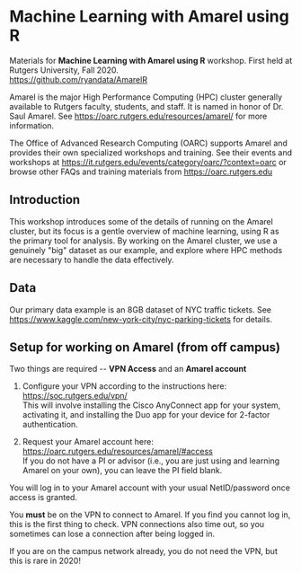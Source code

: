 # Machine Learning with Amarel using R

Materials for **Machine Learning with Amarel using R** workshop. First held at Rutgers University, Fall 2020.  
<https://github.com/ryandata/AmarelR>

Amarel is the major High Performance Computing (HPC) cluster generally available to Rutgers faculty, students, and staff.  It is named in honor of Dr. Saul Amarel.  See
<https://oarc.rutgers.edu/resources/amarel/> for more information.

The Office of Advanced Research Computing (OARC) supports Amarel and provides their own specialized workshops and training.  See their events and workshops at
<https://it.rutgers.edu/events/category/oarc/?context=oarc> or browse other FAQs and training materials from 
<https://oarc.rutgers.edu>

## Introduction

This workshop introduces some of the details of running on the Amarel cluster, but its focus is a gentle overview of machine learning, using R as the primary tool for analysis.  By working on the Amarel cluster, we use a genuinely "big" dataset as our example, and explore where HPC methods are necessary to handle the data effectively.

## Data

Our primary data example is an 8GB dataset of NYC traffic tickets.  See 
<https://www.kaggle.com/new-york-city/nyc-parking-tickets>
for details.

## Setup for working on Amarel (from off campus)

Two things are required -- **VPN Access** and an **Amarel account**

1. Configure your VPN according to the instructions here:
<https://soc.rutgers.edu/vpn/>\
This will involve installing the Cisco AnyConnect app for your system, activating it, and installing the Duo app for your device for 2-factor authentication.

2. Request your Amarel account here:
<https://oarc.rutgers.edu/resources/amarel/#access>\
If you do not have a PI or advisor (i.e., you are just using and learning Amarel on your own), you can leave the PI field blank.

You will log in to your Amarel account with your usual NetID/password once access is granted. 

You **must** be on the VPN to connect to Amarel.  If you find you cannot log in, this is the first thing to check.  VPN connections also time out, so you sometimes can lose a connection after being logged in.

If you are on the campus network already, you do not need the VPN, but this is rare in 2020!
